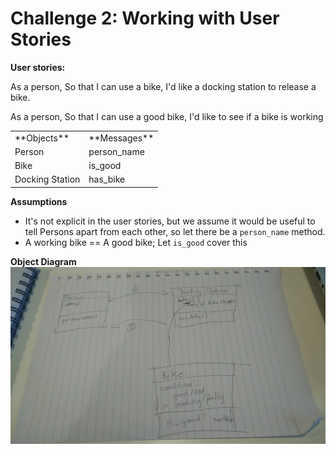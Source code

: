 # Challenge 2: Working with User Stories

**User stories:**

As a person,
So that I can use a bike,
I'd like a docking station to release a bike.

As a person,
So that I can use a good bike,
I'd like to see if a bike is working

<table>
<tr><td>**Objects**</td><td>**Messages**</td>
<tr><td>Person</td><td>person_name</td></tr></tr>
<tr><td>Bike</td><td>is_good</td></tr></tr>
<tr><td>Docking Station</td><td>has_bike</td></tr></tr>
</table>

**Assumptions**
* It's not explicit in the user stories, but we assume it would be useful to tell Persons apart from each other, so let there be a `person_name` method.
* A working bike == A good bike; Let `is_good` cover this


**Object Diagram**
![Object Diagram](./IMG20190205154508.jpg)

